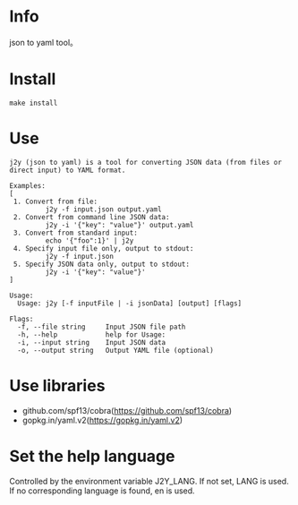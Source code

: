 # Info
json to yaml tool。

# Install
```shell
make install
```

# Use
```shell
j2y (json to yaml) is a tool for converting JSON data (from files or direct input) to YAML format.

Examples:
[
 1. Convert from file: 
         j2y -f input.json output.yaml 
 2. Convert from command line JSON data: 
         j2y -i '{"key": "value"}' output.yaml 
 3. Convert from standard input: 
         echo '{"foo":1}' | j2y 
 4. Specify input file only, output to stdout: 
         j2y -f input.json 
 5. Specify JSON data only, output to stdout: 
         j2y -i '{"key": "value"}' 
]

Usage:
  Usage: j2y [-f inputFile | -i jsonData] [output] [flags]

Flags:
  -f, --file string     Input JSON file path
  -h, --help            help for Usage:
  -i, --input string    Input JSON data
  -o, --output string   Output YAML file (optional)
```

# Use libraries
- github.com/spf13/cobra(https://github.com/spf13/cobra)
- gopkg.in/yaml.v2(https://gopkg.in/yaml.v2)

# Set the help language
Controlled by the environment variable J2Y_LANG. If not set, LANG is used. If no corresponding language is found, en is used.
